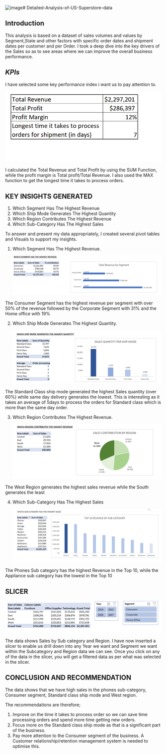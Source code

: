 ![image](https://github.com/CEO-Chukwuka/Detailed-Analysis-of-US-Superstore-data/assets/147647942/e815a89b-6ac1-46e8-903f-d79aa04342e1)# Detailed-Analysis-of-US-Superstore-data

## Introduction
This analysis is based on a dataset of sales volumes and values by Segment,State and other factors with specific order dates and shipment dates per customer and per Order. I took a deep dive into the key drivers of the Sales so as to see areas where we can improve the overall business performance. 

## *KPIs*
I have selected some key performance index i want us to pay attention to.

   ![](PKPI2.PNG)

I calculated the Total Revenue and Total Profit by using the SUM Function, while the profit margin is Total profit/Total Revenue.
I also used the MAX function to get the longest time it takes to process orders.

## KEY INSIGHTS GENERATED
1. Which Segment Has The Highest Revenue
2. Which Ship Mode Generates The Highest Quantity
3. Which Region Contributes The Highest Revenue
4. Which Sub-Category Has The Highest Sales 

To answer and present my data appropriately, I created several pivot tables and Visuals to support my insights.


1. Which Segment Has The Highest Revenue.
   
   ![](P1B.PNG)
   
  The Consumer Segment has the highest revenue per segment with over 50% of the revenue followed by the Corporate Segment with 31% and the Home office with 19%
   
2. Which Ship Mode Generates The Highest Quantity.
   
   ![](P2.PNG)
   
  The Standard Class ship mode generated the highest Sales quantity (over 60%) while same day delivery generates the lowest. This is interesting as it takes an average of 5days to process the orders for Standard class which is more than the same day order.
   
3. Which Region Contributes The Highest Revenue.
   
   ![](P3B.PNG)

  The West Region generates the highest sales revenue while the South generates the least

4. Which Sub-Category Has The Highest Sales 
   
   ![](P4.PNG)

  The Phones Sub category has the highest Revenue in the Top 10, while the Appliance sub category has the lowest in the Top 10
   

## SLICER

 ![](P5.PNG)

   The data shows Sales by Sub category and Region. I have now inserted a slicer to enable us drill down into any Year we want and Segment we want within the Subcategory and Region data we can see. Once you click on any of the data in the slicer, you will get a filtered data as per what was selected     in   the slicer.

## CONCLUSION AND RECOMMENDATION
The data shows that we have high sales in the phones sub-category, Consumer segment, Standard class ship mode and West region.

The recommendations are therefore;
1. Improve on the time it takes to process order so we can save time processing orders and spend more time getting new orders.
2. Focus more on the Standard class ship mode as that is a significant part of the business.
3. Pay more attention to the Consumer segment of the business. A Customer relationship/retention management system is needed to optimise this.
